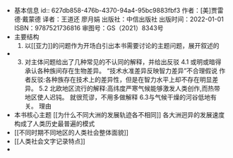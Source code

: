 - 基本信息
  id:: 627db858-476b-4370-94a4-95bc9883fbf3
  作者：[美]贾雷德·戴蒙德
  译者：王道还 廖月娟
  出版社：中信出版社
  出版时间：2022-01-01
  ISBN：9787521736816
  审图号：GS（2021）8343号
- 主要结构
  1. 以[[亚力]]的问题作为开场白引出本书需要讨论的主题问题，展开叙述的
- 3. 对主体问题给出了几种常见的不认同的解释，并给出反驳
  4.1 或明或暗得承认各种族间存在生物差异。
  “技术水准差异反映智力差异”不合理假说
  作者反驳:各种族存在技术上的差异性，但是在智力水平上却不存在明显差异。
  5.2 北欧地区流行的解释:高纬度严寒气候能够激发人类创作,而热带地区使人迟钝。
  就很荒谬，不用多做解释
  6.3与气候干燥的河谷低地有关。
  理由
- 本书核心主题
  [[为什么不同大洲的发展轨迹各不相同]]
  各大洲迥异的发展速度构成了人类历史最普遍的模式
- [[不同时期不同地区的人类社会整体面貌]]
- [[人类社会文字记录特点]]
-